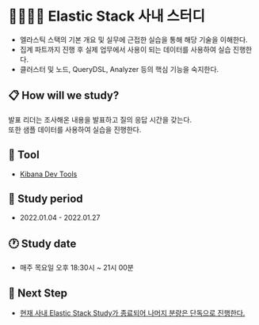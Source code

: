 # 👨‍👨‍👦‍👦 Elastic Stack 사내 스터디

- 엘라스틱 스택의 기본 개요 및 실무에 근접한 실습을 통해 해당 기술을 이해한다.
- 집계 파트까지 진행 후 실제 업무에서 사용이 되는 데이터를 사용하여 실습 진행한다.
- 클러스터 및 노드, QueryDSL, Analyzer 등의 핵심 기능을 숙지한다.

## 📋 How will we study?

발표 리더는 조사해온 내용을 발표하고 질의 응답 시간을 갖는다.  
또한 샘플 데이터를 사용하여 실습을 진행한다.

## 🔨 Tool

- [Kibana Dev Tools](https://maelfabien.github.io/bigdata/DevTools/#i-kibana-dev-tools)

## 📅 Study period

- 2022.01.04 - 2022.01.27

## 🕐 Study date

- 매주 목요일 오후 18:30시 ~ 21시 00분

## 🚀 Next Step

- <u>현재 사내 Elastic Stack Study가 종료되어 나머지 분량은 단독으로 진행한다.</u>
